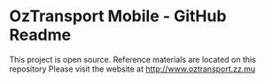 # OzTransport Mobile - GitHub Readme
This project is open source. Reference materials are located on this repository Please visit the website at http://www.oztransport.zz.mu
